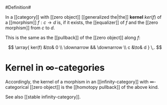 #Definition#

In a [[category]] with [[zero object]] [[generalized the|the]] **kernel** $ker(f)$ of a [[morphism]] $f : c \to d$ is, if it exists, the [[equalizer]] of $f$ and the [[zero morphism]] from $c$ to $d$.

This is the same as the [[pullback]] of the [[zero object]] along $f$:

$$
  \array{
    ker(f)
    &\to&
    0
    \\
    \downarrow && \downarrow
    \\
    c &\to& d
  }
  \,.
$$

# Kernel in $\infty$-categories #

Accordingly, the kernel of a morphism in an [[infinity-category]] with $\infty$-categorical [[zero object]] is the [[homotopy pullback]] of the above kind. 

See also [[stable infinity-category]].